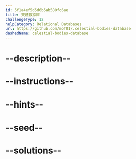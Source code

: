 ```yaml
---
id: 5f1a4ef5d5d6b5ab580fc6ae
title: 天體數據庫
challengeType: 12
helpCategory: Relational Databases
url: https://github.com/moT01/.celestial-bodies-database
dashedName: celestial-bodies-database
---
```


# --description--

# --instructions--

# --hints--

# --seed--

# --solutions--
